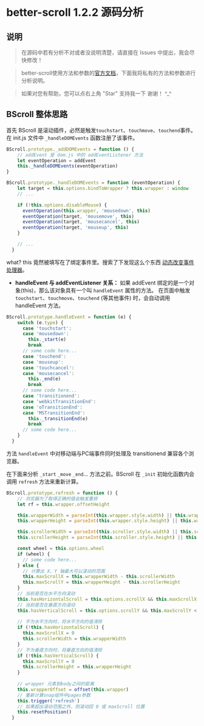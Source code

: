 better-scroll 1.2.2 源码分析
===========================
## 说明
>  在源码中若有分析不对或者没说明清楚，请直接在 Issues 中提出，我会尽快修改！

>  better-scroll使用方法和参数的[官方文档](https://ustbhuangyi.github.io/better-scroll/doc/options.html "better-scroll 最新文档")，下面我将私有的方法和参数进行分析说明。

>  如果对您有帮助，您可以点右上角 "Star" 支持我一下 谢谢！ ^_^

## BScroll 整体思路

首先 BScroll 是滚动插件，必然是触发`touchstart`、`touchmove`、`touchend`事件。在 init.js 文件中 `_handleDOMEvents` 函数注册了该事件。

```javascript
BScroll.prototype._addDOMEvents = function () {
    // addEvent 是 dom.js 中的 addEventListener 方法
    let eventOperation = addEvent
    this._handleDOMEvents(eventOperation)
}

BScroll.prototype._handleDOMEvents = function (eventOperation) {
    let target = this.options.bindToWrapper ? this.wrapper : window
    // ...

    if (!this.options.disableMouse) {
      eventOperation(this.wrapper, 'mousedown', this)
      eventOperation(target, 'mousemove', this)
      eventOperation(target, 'mousecancel', this)
      eventOperation(target, 'mouseup', this)
    }

    // ...
  }
```
what? this 竟然被填写在了绑定事件里。搜索了下发现这么个东西 [动态改变事件处理器](http://www.tuicool.com/articles/JZrUB3z)。

- **handleEvent 与 addEventListener 关系：** 如果 addEvent 绑定的是一个对象(this)，那么该对象具有一个叫 `handleEvent` 属性的方法。
在页面中触发 `touchstart`、`touchmove`、`touchend` (等其他事件) 时，会自动调用 handleEvent 方法。 
 
```javascript
BScroll.prototype.handleEvent = function (e) {
    switch (e.type) {
      case 'touchstart':
      case 'mousedown':
        this._start(e)
        break
      // some code here...  
      case 'touchend':
      case 'mouseup':
      case 'touchcancel':
      case 'mousecancel':
        this._end(e)
        break
      // some code here...  
      case 'transitionend':
      case 'webkitTransitionEnd':
      case 'oTransitionEnd':
      case 'MSTransitionEnd':
        this._transitionEnd(e)
        break
      // some code here...
    }
  }
```

方法 `handleEvent` 中对移动端与PC端事件同时处理及 transitionend 兼容各个浏览器。

在下面来分析 `_start` `_move` `_end`... 方法之前。BScroll 在 `_init` 初始化函数内会调用 `refresh` 方法来重新计算。

```javascript
BScroll.prototype.refresh = function () {
    // 浏览器为了取得正确的值会触发重排
    let rf = this.wrapper.offsetHeight

    this.wrapperWidth = parseInt(this.wrapper.style.width) || this.wrapper.clientWidth
    this.wrapperHeight = parseInt(this.wrapper.style.height) || this.wrapper.clientHeight

    this.scrollerWidth = parseInt(this.scroller.style.width) || this.scroller.clientWidth
    this.scrollerHeight = parseInt(this.scroller.style.height) || this.scroller.clientHeight

    const wheel = this.options.wheel
    if (wheel) {
      // some code here...
    } else {
      // 计算出 X、Y 轴最大可以滚动的范围
      this.maxScrollX = this.wrapperWidth - this.scrollerWidth
      this.maxScrollY = this.wrapperHeight - this.scrollerHeight
    }
    // 当前是否在水平方向滚动
    this.hasHorizontalScroll = this.options.scrollX && this.maxScrollX < 0
    // 当前是否在垂直方向滚动
    this.hasVerticalScroll = this.options.scrollY && this.maxScrollY < 0
     	
    // 不为水平方向时，将水平方向的值清除
    if (!this.hasHorizontalScroll) {
      this.maxScrollX = 0
      this.scrollerWidth = this.wrapperWidth
    }
    // 不为垂直方向时，将垂直方向的值清除
    if (!this.hasVerticalScroll) {
      this.maxScrollY = 0
      this.scrollerHeight = this.wrapperHeight
    }
    
    // wrapper 元素到body之间的距离
    this.wrapperOffset = offset(this.wrapper)
    // 重新计算snap组件中pages参数
    this.trigger('refresh')
    // 如果超出滚动范围之外，则滚动回 0 或 maxScroll 位置
    this.resetPosition()
  }
```

